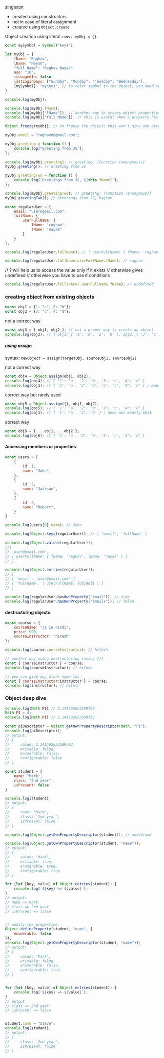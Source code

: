 singleton 
- created using constructors
- not in case of literal assignment
- created using `Object.create`

Object creation using literal
`const myObj = {}`


```javascript
const mySymbol = Symbol("key1");

let myObj = {
	fName: "Raghav",
	lName: "Nayak",
	"full Name": "Raghav Nayak",
	age: "16",
	isLoggedIn: false,
	lastLoginDays: ["Sunday", "Monday", "Tuesday", "Wednesday"],
	[mySymbol]: "myKey1", // to refer symbol in the object, you need to use []
}

console.log(myObj);

console.log(myObj.fName);
console.log(myObj["lName"]); // another way to access object properties
console.log(myObj["full Name"]); // this is useful when a property has a space

Object.freeze(myObj); // to freeze the object; this won't give any errors if you try to edit the object

myObj.email = "raghavn@gmail.com";

myObj.greeting = function () {
	console.log("Greeting from JS");
};
  
console.log(myObj.greeting); // greeting: [Function (anonymous)]
myObj.greeting(); // Greeting from JS

myObj.greetingTwo = function () {
	console.log(`Greetings from JS, ${this.fName}`);
};

console.log(myObj.greetingTwo); // greeting: [Function (anonymous)]
myObj.greetingTwo(); // Greetings from JS, Raghav
```


  

```javascript
const regularUser = {
	email: "user@gmail.com",
	fullName: {
		userFullName: {
			fName: "raghav",
			lName: "nayak"
		}
	}
};

console.log(regularUser.fullName); // { userFullName: { fName: 'raghav', lName: 'nayak' } }

console.log(regularUser.fullName.userFullName.fName); // raghav
```

// ? will help us to access the value only if it exists
// otherwise gives undefined
// otherwise you have to use if conditions
```javascript
console.log(regularUser.fullsName?.userFullName.fName); // undefined
```

  
### creating object from existing objects
```javascript
const obj1 = {1: "a", 2: "b"};
const obj2 = {3: "c", 4: "d"};
```

not a correct way
```javascript
const obj3 = { obj1, obj2 }; // not a proper way to create an object
console.log(obj3); // { obj1: { '1': 'a', '2': 'b' }, obj2: { '3': 'c', '4': 'd' } }
```

##### using assign
syntax: `newObject = assign(targetObj, sourceObj1, sourceObj2)`

not a correct way
```Javascript
const obj4 = Object.assign(obj1, obj2);
console.log(obj4); // { '1': 'a', '2': 'b', '3': 'c', '4': 'd' }
console.log(obj1); // { '1': 'a', '2': 'b', '3': 'c', '4': 'd' } ; modifies obj1
```


correct way but rarely used
```javascript
const obj5 = Object.assign({}, obj1, obj2);
console.log(obj5); // { '1': 'a', '2': 'b', '3': 'c', '4': 'd' }
console.log(obj1); // { '1': 'a', '2': 'b' } ; does not modify obj1
```


correct way
```javascript
const obj6 = { ...obj1, ...obj2 };
console.log(obj6); // { '1': 'a', '2': 'b', '3': 'c', '4': 'd' }
```



#### Accessing members or properties 

```javascript
const users = [
	{
		id: 1,	
		name: "John",
	},
	{
		id: 2,	
		name: "Jackson",
	},
	{
		id: 3,	
		name: "Robert",
	}
]

console.log(users[0].name); // John

console.log(Object.keys(regularUser)); // [ 'email', 'fullName' ]

console.log(Object.values(regularUser)); 
//[
// 'user@gmail.com',
// { userFullName: { fName: 'raghav', lName: 'nayak' } }
// ]

console.log(Object.entries(regularUser));
// [
// [ 'email', 'user@gmail.com' ],
// [ 'fullName', { userFullName: [Object] } ]
// ]

console.log(regularUser.hasOwnProperty("email")); // true
console.log(regularUser.hasOwnProperty("emails")); // false
```

  
#### destructuring objects
```javascript
const course = {
	courseName: "js in hindi",
	price: 999,
	courseInstructor: "hitesh"
};

console.log(course.courseInstructor); // hitesh

// another way using destructuring (using {})
const { courseInstructor } = course;
console.log(courseInstructor); // hitesh

// you can give any other name too
const { courseInstructor:instructor } = course;
console.log(instructor); // hitesh
```

  

### Object deep dive
```js
console.log(Math.PI) // 3.141592653589793
Math.PI = 4;
console.log(Math.PI) // 3.141592653589793

const piDescriptor = Object.getOwnPropertyDescriptor(Math, "PI");
console.log(piDescriptor);
// output:
// {
//     value: 3.141592653589793,
//     writable: false,
//     enumerable: false,
//     configurable: false
// }

const student = {
    name: "Mark",
    class: "2nd year",
    isPresent: false
}

console.log(student);
// output:
// {
//     name: 'Mark',
//     class: '2nd year',
//     isPresent: false
// }

console.log(Object.getOwnPropertyDescriptor(student)); // undefined

console.log(Object.getOwnPropertyDescriptor(student, "name"));
// output:
// {
//     value: 'Mark',
//     writable: true,
//     enumerable: true,
//     configurable: true
// }

for (let [key, value] of Object.entries(student)) {
    console.log(`${key} => ${value}`);
}
// output:
// name => Mark
// class => 2nd year
// isPresent => false


// modify the properties
Object.defineProperty(student, "name", {
    enumerable: false
});
console.log(Object.getOwnPropertyDescriptor(student, "name"));
// output:
// {
//     value: 'Mark',
//     writable: false,
//     enumerable: false,
//     configurable: true
// }


for (let [key, value] of Object.entries(student)) {
    console.log(`${key} => ${value}`);
}
// output
// class => 2nd year
// isPresent => false


student.name = "Steve";
console.log(student);
// output:
// {
//     class: '2nd year',
//     isPresent: false
// }
```



  



  

